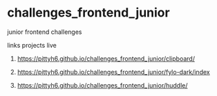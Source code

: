 # challenges_frontend_junior
junior frontend challenges


links projects live

1) https://pittyh6.github.io/challenges_frontend_junior/clipboard/

2) https://pittyh6.github.io/challenges_frontend_junior/fylo-dark/index

3) https://pittyh6.github.io/challenges_frontend_junior/huddle/
